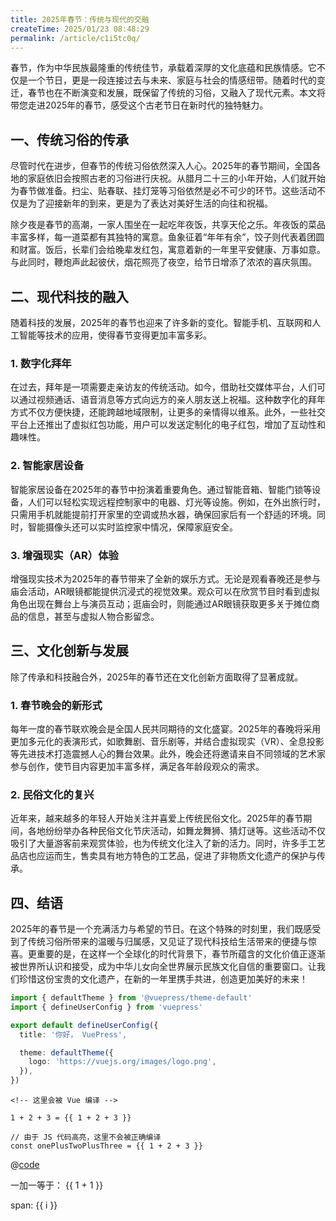 ```yaml
---
title: 2025年春节：传统与现代的交融
createTime: 2025/01/23 08:48:29
permalink: /article/c1i5tc0q/
---
```


春节，作为中华民族最隆重的传统佳节，承载着深厚的文化底蕴和民族情感。它不仅是一个节日，更是一段连接过去与未来、家庭与社会的情感纽带。随着时代的变迁，春节也在不断演变和发展，既保留了传统的习俗，又融入了现代元素。本文将带您走进2025年的春节，感受这个古老节日在新时代的独特魅力。

## 一、传统习俗的传承

尽管时代在进步，但春节的传统习俗依然深入人心。2025年的春节期间，全国各地的家庭依旧会按照古老的习俗进行庆祝。从腊月二十三的小年开始，人们就开始为春节做准备。扫尘、贴春联、挂灯笼等习俗依然是必不可少的环节。这些活动不仅是为了迎接新年的到来，更是为了表达对美好生活的向往和祝福。

除夕夜是春节的高潮，一家人围坐在一起吃年夜饭，共享天伦之乐。年夜饭的菜品丰富多样，每一道菜都有其独特的寓意。鱼象征着“年年有余”，饺子则代表着团圆和财富。饭后，长辈们会给晚辈发红包，寓意着新的一年里平安健康、万事如意。与此同时，鞭炮声此起彼伏，烟花照亮了夜空，给节日增添了浓浓的喜庆氛围。

## 二、现代科技的融入

随着科技的发展，2025年的春节也迎来了许多新的变化。智能手机、互联网和人工智能等技术的应用，使得春节变得更加丰富多彩。

### 1. 数字化拜年

在过去，拜年是一项需要走亲访友的传统活动。如今，借助社交媒体平台，人们可以通过视频通话、语音消息等方式向远方的亲人朋友送上祝福。这种数字化的拜年方式不仅方便快捷，还能跨越地域限制，让更多的亲情得以维系。此外，一些社交平台上还推出了虚拟红包功能，用户可以发送定制化的电子红包，增加了互动性和趣味性。

### 2. 智能家居设备

智能家居设备在2025年的春节中扮演着重要角色。通过智能音箱、智能门锁等设备，人们可以轻松实现远程控制家中的电器、灯光等设施。例如，在外出旅行时，只需用手机就能提前打开家里的空调或热水器，确保回家后有一个舒适的环境。同时，智能摄像头还可以实时监控家中情况，保障家庭安全。

### 3. 增强现实（AR）体验

增强现实技术为2025年的春节带来了全新的娱乐方式。无论是观看春晚还是参与庙会活动，AR眼镜都能提供沉浸式的视觉效果。观众可以在欣赏节目时看到虚拟角色出现在舞台上与演员互动；逛庙会时，则能通过AR眼镜获取更多关于摊位商品的信息，甚至与虚拟人物合影留念。

## 三、文化创新与发展

除了传承和科技融合外，2025年的春节还在文化创新方面取得了显著成就。

### 1. 春节晚会的新形式

每年一度的春节联欢晚会是全国人民共同期待的文化盛宴。2025年的春晚将采用更加多元化的表演形式，如歌舞剧、音乐剧等，并结合虚拟现实（VR）、全息投影等先进技术打造震撼人心的舞台效果。此外，晚会还将邀请来自不同领域的艺术家参与创作，使节目内容更加丰富多样，满足各年龄段观众的需求。

### 2. 民俗文化的复兴

近年来，越来越多的年轻人开始关注并喜爱上传统民俗文化。2025年的春节期间，各地纷纷举办各种民俗文化节庆活动，如舞龙舞狮、猜灯谜等。这些活动不仅吸引了大量游客前来观赏体验，也为传统文化注入了新的活力。同时，许多手工艺品店也应运而生，售卖具有地方特色的工艺品，促进了非物质文化遗产的保护与传承。

## 四、结语

2025年的春节是一个充满活力与希望的节日。在这个特殊的时刻里，我们既感受到了传统习俗所带来的温暖与归属感，又见证了现代科技给生活带来的便捷与惊喜。更重要的是，在这样一个全球化的时代背景下，春节所蕴含的文化价值正逐渐被世界所认识和接受，成为中华儿女向全世界展示民族文化自信的重要窗口。让我们珍惜这份宝贵的文化遗产，在新的一年里携手共进，创造更加美好的未来！


```ts {1,7-9}  title=".vuepress/config.ts"
import { defaultTheme } from '@vuepress/theme-default'
import { defineUserConfig } from 'vuepress'

export default defineUserConfig({
  title: '你好， VuePress',

  theme: defaultTheme({
    logo: 'https://vuejs.org/images/logo.png',
  }),
})
```


```md:no-v-pre
<!-- 这里会被 Vue 编译 -->

1 + 2 + 3 = {{ 1 + 2 + 3 }}
```

```js:no-v-pre
// 由于 JS 代码高亮，这里不会被正确编译
const onePlusTwoPlusThree = {{ 1 + 2 + 3 }}
```

@[code](../.vuepress/config.ts)

一加一等于： {{ 1 + 1 }}

<span v-for="i in 3"> span: {{ i }} </span>
